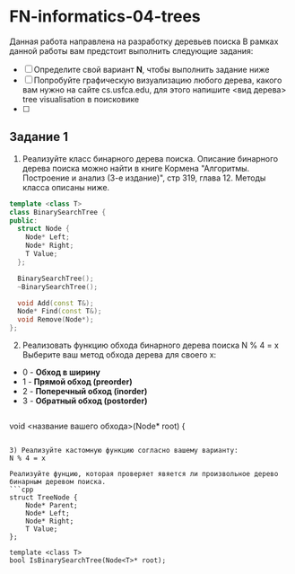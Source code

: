 # FN-informatics-04-trees
Данная работа направлена на разработку деревьев поиска
В рамках данной работы вам предстоит выполнить следующие задания:
- [ ] Определите свой вариант **N**, чтобы выполнить задание ниже
- [ ] Попробуйте графическую визуализацию любого дерева, какого вам нужно на сайте cs.usfca.edu, для этого напишите <вид дерева> tree visualisation в поисковике
- [ ] 

## Задание 1
1) Реализуйте класс бинарного дерева поиска.
Описание бинарного дерева поиска можно найти в книге Кормена "Алгоритмы. Построение и анализ (3-е издание)", стр 319, глава 12. Методы класса описаны ниже.
```cpp
template <class T>
class BinarySearchTree {
public:
  struct Node {
    Node* Left;
    Node* Right;
    T Value;
  };

  BinarySearchTree();
  ~BinarySearchTree();

  void Add(const T&);
  Node* Find(const T&);
  void Remove(Node*);
};
```
2) Реализовать функцию обхода бинарного дерева поиска
  N % 4 = x
  Выберите ваш метод обхода дерева для своего x:
- 0 - **Обход в ширину** 
- 1 - **Прямой обход (preorder)**
- 2 - **Поперечный обход (inorder)**
- 3 - **Обратный обход (postorder)**
  ```cpp
void <название вашего обхода>(Node* root) {
```

3) Реализуйте кастомную функцию согласно вашему варианту: 
N % 4 = х

Реализуйте фунцию, которая проверяет явяется ли произвольное дерево бинарным деревом поиска.
```cpp
struct TreeNode {
    Node* Parent;
    Node* Left;
    Node* Right;
    T Value;
};

template <class T>
bool IsBinarySearchTree(Node<T>* root);
```
